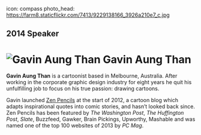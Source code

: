 icon: compass
photo_head: https://farm8.staticflickr.com/7413/9229138166_3926a210e7_c.jpg

## 2014 Speaker

# ![Gavin Aung Than](http://imgs.wds.fm/gavin-aung-than-round.png) Gavin Aung Than

<div class="line-canvas"></div>

**Gavin Aung Than** is a cartoonist based in Melbourne, Australia. After working in the corporate graphic design industry for eight years he quit his unfulfilling job to focus on his true passion: drawing cartoons.

Gavin launched [Zen Pencils](http://zenpencils.com) at the start of 2012, a cartoon blog which adapts inspirational quotes into comic stories, and hasn’t looked back since. Zen Pencils has been featured by *The Washington Post*, *The Huffington Post*, *Slate*, Buzzfeed, Gawker, Brain Pickings, Upworthy, Mashable and was named one of the top 100 websites of 2013 by *PC Mag*.

